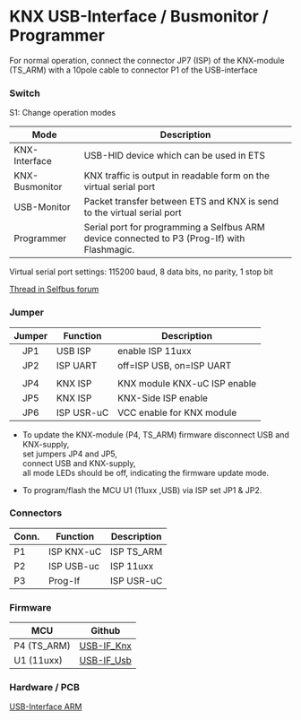 # KNX USB-Interface / Busmonitor / Programmer

For normal operation, connect the connector JP7 (ISP) of the KNX-module (TS_ARM) with a 10pole cable to connector P1 of the USB-interface

### Switch
S1: Change operation modes

| Mode           | Description                                                                                 |
|----------------|---------------------------------------------------------------------------------------------|
| KNX-Interface  | USB-HID device which can be used in ETS                                                     |
| KNX-Busmonitor | KNX traffic is output in readable form on the virtual serial port                           |
| USB-Monitor    | Packet transfer between ETS and KNX is send to the virtual serial port                      |
| Programmer     | Serial port for programming a Selfbus ARM device connected to P3 (Prog-If) with Flashmagic. |

Virtual serial port settings: 115200 baud, 8 data bits, no parity, 1 stop bit

[Thread in Selfbus forum](https://selfbus.org/forum/viewtopic.php?f=6&t=487)

### Jumper

| Jumper | Function   | Description                  |
|:------:|------------|------------------------------|
|  JP1   | USB ISP    | enable ISP 11uxx             |
|  JP2   | ISP UART   | off=ISP USB, on=ISP UART     |
|        |            |                              |
|  JP4   | KNX ISP    | KNX module KNX-uC ISP enable |
|  JP5   | KNX ISP    | KNX-Side ISP enable          |
|  JP6   | ISP USR-uC | VCC enable for KNX module    |

- To update the KNX-module (P4, TS_ARM) firmware disconnect USB and KNX-supply,  
  set jumpers JP4 and JP5,  
  connect USB and KNX-supply,   
  all mode LEDs should be off, indicating the firmware update mode. 

- To program/flash the MCU U1 (11uxx ,USB) via ISP set JP1 & JP2.

### Connectors

| Conn. | Function   | Description |
|-------|------------|-------------|
| P1    | ISP KNX-uC | ISP TS_ARM  |
| P2    | ISP USB-uc | ISP 11uxx   |
| P3    | Prog-If    | ISP USR-uC  |


### Firmware

| MCU         | Github                                                                                                          |
|-------------|-----------------------------------------------------------------------------------------------------------------|
| P4 (TS_ARM) | [USB-IF_Knx](https://github.com/selfbus/software-arm-incubation/tree/master/misc/USB-Interface-bcu1/USB-IF_Knx) |
| U1 (11uxx)  | [USB-IF_Usb](https://github.com/selfbus/software-arm-incubation/tree/master/misc/USB-Interface-bcu1/USB-IF_Usb) |

### Hardware / PCB
[USB-Interface ARM](https://github.com/selfbus/hardware-incubation/tree/master/misc/USB-Interface%20ARM)